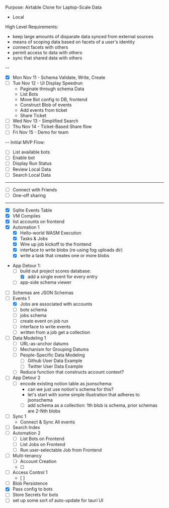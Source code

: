 Purpose: Airtable Clone for Laptop-Scale Data
  * Local 

High Level Requirements:
* keep large amounts of disparate data synced from external sources
* means of scoping data based on facets of a user's identity
* connect facets with others
* permit access to data with others
* sync that shared data with others

--

* [x] Mon Nov 11 - Schema Validate, Write, Create
* [ ] Tue Nov 12 - UI Display Speedrun
  * Paginate through schema Data
  * List Bots
  * Move Bot config to DB, frontend
  * Construct Blob of events
  * Add events from ticket
  * Share Ticket
* [ ] Wed Nov 13 - Simplified Search
* [ ] Thu Nov 14 - Ticket-Based Share flow
* [ ] Fri Nov 15 - Demo for team

--
Initial MVP Flow:
* [ ] List available bots
* [ ] Enable bot
* [ ] Display Run Status
* [ ] Review Local Data
* [ ] Search Local Data
-- --
* [ ] Connect with Friends
* [ ] One-off sharing

-- --
* [x] Sqlite Events Table
* [x] VM Compiles 
* [x] list accounts on frontend
* [x] Automation 1
  * [x] Hello-world WASM Execution
  * [x] Tasks & Jobs
  * [x] Wire up job kickoff to the frontend
  * [x] interface to write blobs (re-using fog uploads dir)
  * [x] write a task that creates one or more blobs
* App Detour 1:
  * [ ] build out project scores database:
    * [x] add a single event for every entry
  * [ ] app-side schema viewer
* [ ] Schemas are JSON Schemas
* [ ] Events 1
  * [x] Jobs are associated with accounts
  * [ ] bots schema
  * [ ] jobs schema
  * [ ] create event on job run
  * [ ] interface to write events
  * [ ] written from a job get a collection
* [ ] Data Modeling 1
  * [ ] URL-as-anchor datums
  * [ ] Mechanism for Grouping Datums
  * [ ] People-Specific Data Modeling
    * [ ] Github User Data Example
    * [ ] Twitter User Data Example
  * [ ] Reduce function that constructs account context?
* [ ] App Detour 2
  * [ ] encode existing notion table as jsonschema:
      * can we just use notion's schema for this?
      * let's start with some simple illustration that adheres to jsonschema
      * [ ] add schema as a collection: 1th blob is schema, prior schemas are 2-Nth blobs
* [ ] Sync 1
  * Connect & Sync All events
* [ ] Search Index
* [ ] Automation 2
  * [ ] List Bots on Frontend
  * [ ] List Jobs on Frontend
  * [ ] Run user-selectable Job from Frontend
* [ ] Multi-tenancy
  * [ ] Account Creation
  * [ ] 
* [ ] Access Control 1
  * [ ] 
* [ ] Blob Persistence
* [x] Pass config to bots
* [ ] Store Secrets for bots
* [ ] set up some sort of auto-update for tauri UI